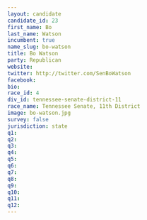 ```yaml
---
layout: candidate
candidate_id: 23
first_name: Bo
last_name: Watson
incumbent: true
name_slug: bo-watson
title: Bo Watson
party: Republican
website: 
twitter: http://twitter.com/SenBoWatson
facebook: 
bio: 
race_id: 4
div_id: tennessee-senate-district-11
race_name: Tennessee Senate, 11th District
image: bo-watson.jpg
survey: false
jurisdiction: state
q1: 
q2: 
q3: 
q4: 
q5: 
q6: 
q7: 
q8: 
q9: 
q10: 
q11: 
q12: 
---
```

